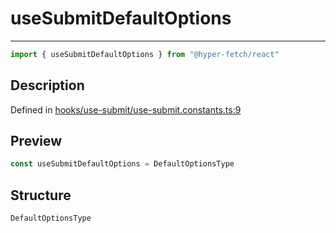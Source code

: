 

# useSubmitDefaultOptions

<div class="api-docs__separator">

---

</div><div class="api-docs__import">

```ts
import { useSubmitDefaultOptions } from "@hyper-fetch/react"
```

</div><div class="api-docs__section">

## Description

</div><div class="api-docs__description"><span class="api-docs__do-not-parse">



</span></div><p class="api-docs__definition">

Defined in [hooks/use-submit/use-submit.constants.ts:9](https://github.com/BetterTyped/hyper-fetch/blob/3fe127e9/packages/react/src/hooks/use-submit/use-submit.constants.ts#L9)

</p><div class="api-docs__section">

## Preview

</div><div class="api-docs__preview var">

```ts
const useSubmitDefaultOptions = DefaultOptionsType
```

</div><div class="api-docs__section">

## Structure

</div><div class="api-docs__returns">

```ts
DefaultOptionsType
```

</div>